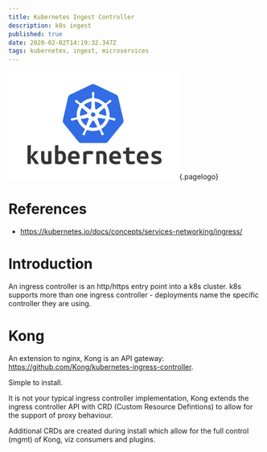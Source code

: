 ```yaml
---
title: Kubernetes Ingest Controller
description: k8s ingest
published: true
date: 2020-02-02T14:19:32.347Z
tags: kubernetes, ingest, microservices
---
```


![Kubernetes Logo](/uploads/logos/kubernetes-logo.png "kubernetes Logo"){.pagelogo}

<!-- TITLE: k8s Ingress Controlller -->
<!-- SUBTITLE: A single http(s) entry point into k8s cluster -->

# References
* https://kubernetes.io/docs/concepts/services-networking/ingress/

# Introduction
An ingress controller is an http/https entry point into a k8s cluster. k8s supports more than one ingress controller - deployments name the specific controller they are using.

#  Kong
An extension to nginx, Kong is an API gateway: https://github.com/Kong/kubernetes-ingress-controller.

Simple to install.

It is not your typical ingress controller implementation, Kong extends the ingress controller API with CRD (Custom Resource Defintions) to allow for the support of proxy behaviour. 

Additional CRDs are created during install which allow for the full control (mgmt) of Kong, viz consumers and plugins.